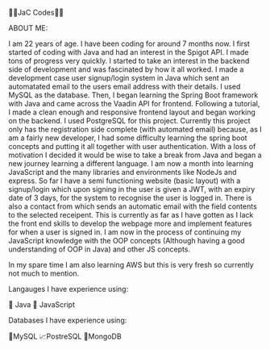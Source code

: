 👨‍💻JaC Codes👨‍💻


ABOUT ME:

I am 22 years of age. I have been coding for around 7 months now. I first started of coding with Java and had an interest in the Spigot API. I made tons of progress very quickly. 
I started to take an interest in the backend side of development and was fascinated by how it all worked. I made a development case user signup/login system in Java which sent an automatated email to the users email address with their details. 
I used MySQL as the database. Then, I began learning the Spring Boot framework with Java and came across the Vaadin API for frontend. 
Following a tutorial, I made a clean enough and responsive frontend layout and began working on the backend. 
I used PostgreSQL for this project. Currently this project only has the registration side complete (with automated email) because, as I am a fairly new developer, 
I had some difficulty learning the spring boot concepts and putting it all together with user authentication. 
With a loss of motivation I decided it would be wise to take a break from Java and began a new journey learning a different language. 
I am now a month into learning JavaScript and the many libraries and environments like NodeJs and express. 
So far I have a semi functioning website (basic layout) with a signup/login which upon signing in the user is given a JWT, 
with an expiry date of 3 days, for the system to recognise the user is logged in. 
There is also a contact from which sends an automatic email with the field contents to the selected receipent.
This is currently as far as I have gotten as I lack the front end skills to develop the webpage more and implement features for when a user is signed in.
I am now in the process of continuing my JavaScript knowledge with the OOP concepts (Although having a good understanding of OOP in Java) and other JS concepts. 

In my spare time I am also learning AWS but this is very fresh so currently not much to mention.

Langauges I have experience using:

🐾 Java
👻 JavaScript


Databases I have experience using:

👾MySQL
📈PostreSQL
🤖MongoDB

